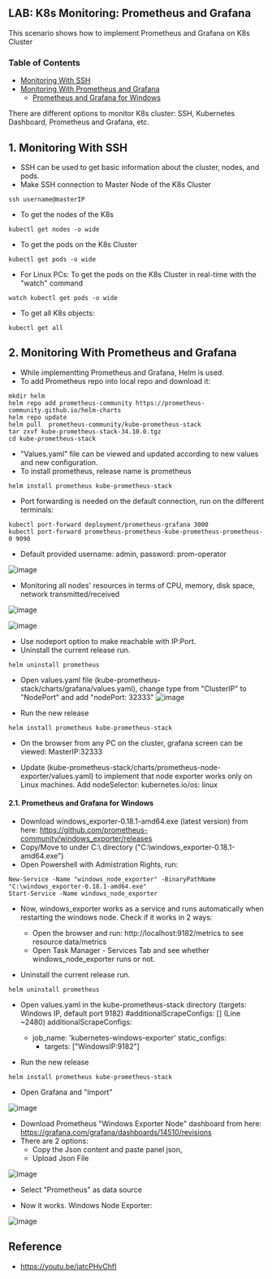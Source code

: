 ## LAB: K8s Monitoring: Prometheus and Grafana

This scenario shows how to implement Prometheus and Grafana on K8s Cluster


### Table of Contents
- [Monitoring With SSH](#ssh)
- [Monitoring With Prometheus and Grafana](#prometheus-grafana)
  - [Prometheus and Grafana for Windows](#windows)

There are different options to monitor K8s cluster: SSH, Kubernetes Dashboard, Prometheus and Grafana, etc.
  
## 1. Monitoring With SSH <a name="ssh"></a>

- SSH can be used to get basic information about the cluster, nodes, and pods.
- Make SSH connection to Master Node of the K8s Cluster

``` 
ssh username@masterIP
```

- To get the nodes of the K8s

``` 
kubectl get nodes -o wide
```

- To get the pods on the K8s Cluster

```
kubectl get pods -o wide
```

- For Linux PCs: To get the pods on the K8s Cluster in real-time with the "watch" command

``` 
watch kubectl get pods -o wide
```

- To get all K8s objects:

```
kubectl get all
```

## 2. Monitoring With Prometheus and Grafana <a name="prometheus-grafana"></a>

- While implementting Prometheus and Grafana, Helm is used. 
- To add Prometheus repo into local repo and download it:

```
mkdir helm
helm repo add prometheus-community https://prometheus-community.github.io/helm-charts
helm repo update
helm pull  prometheus-community/kube-prometheus-stack
tar zxvf kube-prometheus-stack-34.10.0.tgz
cd kube-prometheus-stack
```

- "Values.yaml" file can be viewed and updated according to new values and new configuration.
- To install prometheus, release name is prometheus 

```
helm install prometheus kube-prometheus-stack
```

- Port forwarding is needed on the default connection, run on the different terminals: 

```
kubectl port-forward deployment/prometheus-grafana 3000
kubectl port-forward prometheus-prometheus-kube-prometheus-prometheus-0 9090
```

- Default provided username: admin, password: prom-operator

![image](https://user-images.githubusercontent.com/10358317/171119775-74e42538-afde-4cad-ac3b-01bd00b434f5.png)

- Monitoring all nodes' resources in terms of CPU, memory, disk space, network transmitted/received

![image](https://user-images.githubusercontent.com/10358317/171121847-88a7ee68-c38e-4fbd-ac72-30900e2c2e86.png)

![image](https://user-images.githubusercontent.com/10358317/171122247-d0e5a80c-0460-4ede-9e3a-8a15fa03b89b.png)


- Use nodeport option to make reachable with IP:Port. 
- Uninstall the current release run.

```
helm uninstall prometheus
```

- Open values.yaml file (kube-prometheus-stack/charts/grafana/values.yaml), change type from "ClusterIP" to "NodePort" and add "nodePort: 32333" 
![image](https://user-images.githubusercontent.com/10358317/171122676-59c04a9d-1170-42cb-8c84-d1de9e6c341e.png)

- Run the new release

```
helm install prometheus kube-prometheus-stack
```

- On the browser from any PC on the cluster, grafana screen can be viewed: MasterIP:32333

- Update (kube-prometheus-stack/charts/prometheus-node-exporter/values.yaml) to implement that node exporter works only on Linux machines. Add nodeSelector: kubernetes.io/os: linux

#### 2.1. Prometheus and Grafana for Windows <a name="windows"></a>

- Download windows_exporter-0.18.1-amd64.exe (latest version) from here: https://github.com/prometheus-community/windows_exporter/releases
- Copy/Move to under C:\ directory ("C:\windows_exporter-0.18.1-amd64.exe")
- Open Powershell with Admistration Rights, run:

```
New-Service -Name "windows_node_exporter" -BinaryPathName "C:\windows_exporter-0.18.1-amd64.exe"
Start-Service -Name windows_node_exporter
```
- Now, windows_exporter works as a service and runs automatically when restarting the windows node.  Check if it works in 2 ways: 
  - Open the browser and run: http://localhost:9182/metrics  to see resource data/metrics
  - Open Task Manager - Services Tab and see whether windows_node_exporter runs or not.

- Uninstall the current release run.

```
helm uninstall prometheus
```

- Open values.yaml in the kube-prometheus-stack directory (targets:  Windows IP, default port 9182)
    #additionalScrapeConfigs: [] (Line ~2480)
    additionalScrapeConfigs:
    - job_name: 'kubernetes-windows-exporter'
      static_configs:
        - targets: ["WindowsIP:9182"]  

- Run the new release

```
helm install prometheus kube-prometheus-stack
```

- Open Grafana and "Import"

![image](https://user-images.githubusercontent.com/10358317/171125351-f2560aff-f9cb-4929-9971-2d3c94c10891.png)

- Download Prometheus "Windows Exporter Node" dashboard from here: https://grafana.com/grafana/dashboards/14510/revisions
- There are  2 options: 
  - Copy the Json content and paste panel json,
  - Upload Json File

![image](https://user-images.githubusercontent.com/10358317/171125688-1df89d6f-ea85-4b13-bc0d-86934e6e4017.png)

- Select "Prometheus" as data source

- Now it works. Windows Node Exporter:

![image](https://user-images.githubusercontent.com/10358317/171122469-7b53a060-d778-463e-b215-cf8befb076b9.png)

## Reference

- https://youtu.be/jatcPHvChfI 
